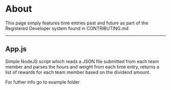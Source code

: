 # About
This page simply features time entries past and future as part of the Registered Developer system found in CONTRIBUTING.md

--------------------

## App.js

Simple NodeJS script which reads a JSON file submitted from each team member and parses the hours and weight from each time entry, returns a list of rewards for each team member based on the dividend amount. 

For futher info go to example folder

